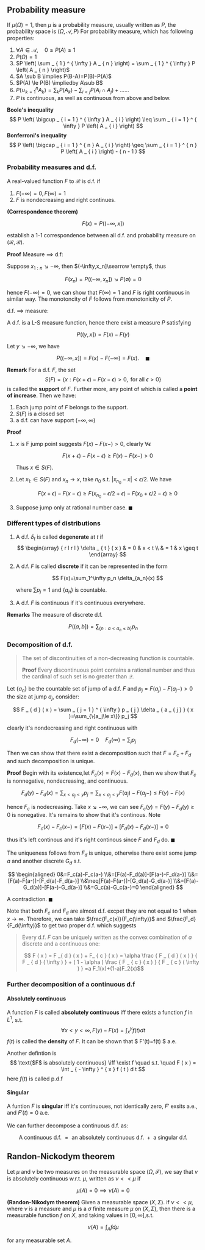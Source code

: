 ## Probability measure

If $\mu(\Omega)=1$, then $\mu$ is a probability measure, usually written as $P$, the probability space is $(\Omega,\mathcal{A},P)$
For probability measure, which has following properties:

1. $\forall A\in \mathcal{A},\quad 0\le P(A) \le 1$
2. $P(\Omega)=1$
3. $P \left( \sum _ { 1 } ^ { \infty } A _ { n } \right) = \sum _ { 1 } ^ { \infty } P \left( A _ { n } \right)$
4. $A \sub B \implies P(B-A)=P(B)-P(A)$
5. $P(A) \le P(B) \impliedby A\sub B$
6. $P \left( \cup _{ k = 1 } ^ { n } A_ { k } \right) = \sum _ { k } P \left( A _ { k } \right) - \sum _ { i < j } P \left( A _ { i } \cap A _ { j } \right) + \ldots \ldots$
7. $P$ is continuous, as well as continuous from above and below.

**Boole's inequality**
$$
P \left( \bigcup _ { i = 1 } ^ { \infty } A _ { i } \right) \leq \sum _ { i = 1 } ^ { \infty } P \left( A _ { i } \right)
$$
**Bonferroni's inequality**
$$
P \left( \bigcap _ { i = 1 } ^ { n } A _ { i } \right) \geq \sum _ { i = 1 } ^ { n } P \left( A _ { i } \right) - ( n - 1 )
$$

### Probability measures and d.f.

A real-valued function $F$ to $\mathcal{R}$ is d.f. if

1. $F(-\infty)=0,F(\infty)=1$
2. $F$ is nondecreasing and right continues.


**(Correspondence theorem)**

$$ F(x)=P((-\infty,x]) $$

establish a 1-1 correspondence between all d.f. and probability measure on $(\mathcal{R},\mathcal{B})$.

**Proof** Measure $\implies$ d.f:

Suppose $x_{1:n} \searrow -\infty$, then $(-\infty,x_n]\searrow \empty$, thus

$$ F(x_n)=P((-\infty,x_n])\searrow P(\emptyset)=0 $$

hence $F(-\infty)=0$, we can show that $F(\infty)=1$ and $F$ is right continuous in similar way. The monotoncity of $F$ follows from monotonicity of $P$.

d.f. $\implies$ measure:

A d.f. is a L-S measure function, hence there exist a measure $P$ satisfying

$$ P((y,x])=F(x)-F(y) $$

Let $y \searrow -\infty$, we have

$$ P((-\infty,x])=F(x)-F(-\infty)=F(x).\quad \blacksquare $$

**Remark** For a d.f. $F$, the set
$$ S ( F ) = \{ x : F ( x + \epsilon ) - F ( x - \epsilon ) > 0 , \text { for all } \epsilon > 0 \} $$
is called the **support** of $F$. Further more, any point of which is called a **point of increase**. Then we have:

1. Each jump point of $F$ belongs to the support.
2. $S(F)$ is a closed set
3. a d.f. can have support $(-\infty,\infty)$

**Proof** 

1. 
   $x$ is F jump point suggests $F(x)-F(x-)>0$, clearly $\forall \epsilon$

   $$ F(x+\epsilon)-F(x-\epsilon)\ge F(x)-F(x-)>0 $$
   
   Thus $x\in S(F)$.

2. 
   Let $x_{1:}\in S(F)$ and $x_n \to x$, take $n_0$ s.t. $|x_{n_0}-x|<\epsilon/2$.  We have

   $$ F(x+\epsilon)-F(x-\epsilon)\ge F(x_{n_0}-\epsilon/2+\epsilon)-F(x_0+\epsilon/2-\epsilon)\ge 0$$
3. Suppose jump only at rational number case. $\blacksquare$






### Different types of distributions

1. 
   A d.f. $\delta_t$ is called **degenerate** at $t$ if
    $$ \begin{array} { r l r l } \delta _ { t } ( x ) & =  0 & x < t \\ & = 1 & x \geq t \end{array} $$

2.
   A d.f. $F$ is called **discrete** if it can be represented in the form 

   $$ F(x)=\sum_1^\infty p_n \delta_{a_n}(x) $$



    where $\sum p_j=1$ and $\{a_n\}$ is countable.

3. A d.f. $F$ is continuous if it's continuous everywhere.

**Remarks** The measure of discrete d.f. 

$$ P((a,b])=\sum_{\{n:a<a_n\le b\}} p_n $$



### Decomposition of d.f.

> The set of discontinuities of a non-decreasing function is countable.
> 
> **Proof** Every discontinuous point contains a rational number and thus the cardinal of such set is no greater than $\mathcal{Q}$.

Let $\{a_n\}$ be the countable set of jump of a d.f. $F$ and $p_j=F(a_j)-F(a_j-)>0$ the size at jump $a_j$, consider: 

$$ F _ { d } ( x ) = \sum _ { j = 1 } ^ { \infty } p _ { j } \delta _ { a _ { j } } ( x )=\sum_{\{a_j\le x\}} p_j
$$ 

clearly it's nondecreasing and right continuous with

$$ F_d(-\infty)=0 \quad F_d(\infty)=\sum_j p_j $$

Then we can show that there exist a decomposition such that $F=F_c+F_d$ and such decomposition is unique. 

**Proof** Begin with its existence,let $F_c(x)=F(x)-F_d(x)$, then we show that $F_c$ is nonnegative, nondecreasing, and continuous.

$$ F_d(y)-F_d(x)=\sum_{x<a_j<y} p_j= \sum_{x<a_j<y} F(a_j)-F(a_j-)\le F(y)-F(x)$$

hence $F_c$ is nodecreasing. Take $x\searrow -\infty$, we can see $F_c(y)=F(y)-F_d(y)\ge 0$ is nonegative. It's remains to show that it's continous. Note

$$ F_c(x)-F_c(x-)=[F(x)-F(x-)]+[F_d(x)-F_d(x-)]=0 $$

thus it's left continous and it's right continous since $F$ and $F_d$ do. $\blacksquare$

The uniqueness follows from $F_d$ is unique, otherwise there exist some jump $a$ and another discrete $G_d$ s.t.

$$ \begin{aligned}
  0&=F_c(a)-F_c(a-)
  \\&=[F(a)-F_d(a)]-[F(a-)-F_d(a-)]
  \\&=[F(a)-F(a-)]-[F_d(a)-F_d(a-)]
  \\&\neq[F(a)-F(a-)]-[G_d(a)-G_d(a-)]
  \\&=[F(a)-G_d(a)]-[F(a-)-G_d(a-)]
  \\&=G_c(a)-G_c(a-)=0
\end{aligned} $$

A contradiction. $\blacksquare$

Note that both $F_c$ and $F_d$ are almost d.f. excpet they are not equal to $1$ when $x\to \infty$. Therefore, we can take $\frac{F_c(x)}{F_c(\infty)}$ and $\frac{F_d}{F_d(\infty)}$ to get two proper d.f. which suggests

> Every d.f. $F$ can be uniquely written as the convex combination of $a$ discrete and a continuous one:
>
> $$ F ( x ) = F _{ d } ( x ) + F_ { c } ( x ) = \alpha \frac { F _ { d } ( x ) } { F _ { d } ( \infty ) } + ( 1 - \alpha ) \frac { F _ { c } ( x ) } { F _ { c } ( \infty ) } =a F_1(x)+(1-a)F_2(x)$$ 


### Further decomposition of a continuous d.f

#### Absolutely continuous

A function $F$ is called **absolutely continuous** iff there exists a function $f$ in $L^1$, s.t.
$$\forall x<y<\infty, F(y)-F(x)=\int_x^y f(t)dt $$
$f(t)$ is called the **density** of $F$. It can be shown that $ F'(t)=f(t) $ a.e.

Another defintion is 
$$ \text{$F$ is absolutely continuous} \iff \exist f \quad s.t. \quad F ( x ) = \int _ { - \infty } ^ { x } f ( t ) d t $$
here $f(t)$ is called p.d.f

#### Singular
A funtion $F$ is **singular** iff it's continuoues, not identically zero, $F'$ exsits a.e., and $F'(t)=0$ a.e.
<br><br>
We can further decompose a continuous d.f. as:

$$\text {A continuous d.f.
} = \text { an absolutely continuous d.f. } + \text { a  singular d.f.} $$

## Randon-Nickodym theorem

Let $\mu$ and $\nu$ be two measures on the measurable space $(\Omega,\mathcal{F})$, we say that $v$ is absolutely continuous w.r.t. $\mu$, written as $\nu << \mu$ if

$$ \mu(A)=0 \implies \nu(A)=0 $$

**(Randon-Nikodym theorem)**
Given a measurable space $(X,\Sigma)$. if $\nu << \mu$, where $\nu$ is a measure and $\mu$ is a $\sigma$ finite measure $\mu$ on $(X,\Sigma)$, then there is a measurable function $f$ on $X$, and taking values in $[0,\infty]$,s.t.

$$ \nu(A)=\int_A fd\mu $$

for any measurable set $A$.

